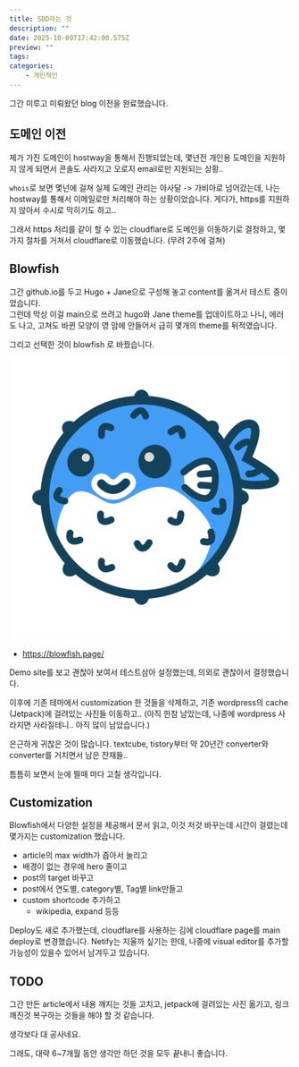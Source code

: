 ```yaml
---
title: SDD라는 것
description: ""
date: 2025-10-09T17:42:00.575Z
preview: ""
tags:
categories:
    - 개인적인
---
```


그간 미루고 미뤄왔던 blog 이전을 완료했습니다.

## 도메인 이전
제가 가진 도메인이 hostway을 통해서 진행되었는데, 몇년전 개인용 도메인을 지원하지 않게 되면서 콘솔도 사라지고 오로지 email로만 지원되는 상황..

`whois`로 보면 몇넌에 걸쳐 실제 도메인 관리는 아사달 -> 가비아로 넘어갔는데, 나는 hostway를 통해서 이메일로만 처리해야 하는 상황이었습니다.
게다가, https를 지원하지 않아서 수시로 막히기도 하고..

그래서 https 처리를 같이 할 수 있는 cloudflare로 도메인을 이동하기로 결정하고, 몇 가지 절차를 거쳐서 cloudflare로 이동했습니다. (무려 2주에 걸쳐)

## Blowfish
그간 github.io를 두고 Hugo + Jane으로 구성해 놓고 content를 옮겨서 테스트 중이었습니다.
<br>
그런데 막상 이걸 main으로 쓰려고 hugo와 Jane theme를 업데이트하고 나니, 에러도 나고, 고쳐도 바뀐 모양이 영 맘에 안들어서 급히 몇개의 theme를 뒤적였습니다.

그리고 선택한 것이 blowfish 로 바꿨습니다.

<img src="featured_blowfish_logo_transparent.png">

- https://blowfish.page/

Demo site를 보고 괜찮아 보여서 테스트삼아 설정했는데, 의외로 괜찮아서 결정했습니다.

이후에 기존 테마에서 customization 한 것들을 삭제하고, 기존 wordpress의 cache (Jetpack)에 걸려있는 사진들 이동하고.. (아직 한참 남았는데, 나중에 wordpress 사라지면 사라질테니.. 아직 많이 남았습니다.)

은근하게 귀찮은 것이 많습니다. textcube, tistory부터 약 20년간 converter와 converter를 거치면서 남은 잔재들..

틈틈히 보면서 눈에 띌때 마다 고칠 생각입니다.

## Customization

Blowfish에서 다양한 설정을 제공해서 문서 읽고, 이것 저것 바꾸는데 시간이 걸렸는데 몇가지는 customization 했습니다.

- article의 max width가 좁아서 늘리고
- 배경이 없는 경우에 hero 줄이고
- post의 target 바꾸고
- post에서 연도별, category별, Tag별 link만들고
- custom shortcode 추가하고
  - wikipedia, expand 등등

Deploy도 새로 추가했는데, cloudflare를 사용하는 김에 cloudflare page를 main deploy로 변경했습니다. Netify는 지울까 싶기는 한데, 나중에 visual editor를 추가할 가능성이 있을수 있어서 남겨두고 있습니다.

## TODO
그간 만든 article에서 내용 깨지는 것들 고치고, jetpack에 걸려있는 사진 옮기고, 링크 깨진것 복구하는 것들을 해야 할 것 같습니다.

생각보다 대 공사네요.

그래도, 대략 6~7개월 동안 생각만 하던 것을 모두 끝내니 좋습니다.
